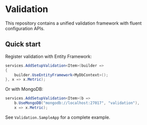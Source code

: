 # Validation

This repository contains a unified validation framework with fluent configuration APIs.

## Quick start

Register validation with Entity Framework:

```csharp
services.AddSetupValidation<Item>(builder =>
{
    builder.UseEntityFramework<MyDbContext>();
}, x => x.Metric);
```

Or with MongoDB:

```csharp
services.AddSetupValidation<Item>(b =>
    b.UseMongoDB("mongodb://localhost:27017", "validation"),
    x => x.Metric);
```

See `Validation.SampleApp` for a complete example.
